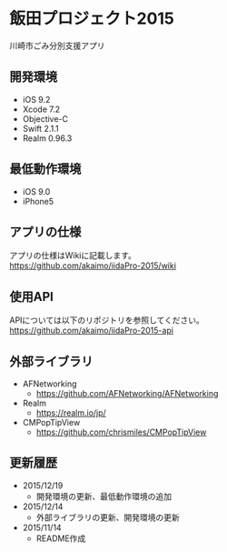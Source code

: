# 飯田プロジェクト2015
川崎市ごみ分別支援アプリ

## 開発環境
- iOS 9.2
- Xcode 7.2
- Objective-C
- Swift 2.1.1
- Realm 0.96.3

## 最低動作環境
- iOS 9.0
- iPhone5

## アプリの仕様
アプリの仕様はWikiに記載します。  
https://github.com/akaimo/iidaPro-2015/wiki

## 使用API
APIについては以下のリポジトリを参照してください。  
https://github.com/akaimo/iidaPro-2015-api

## 外部ライブラリ
- AFNetworking
  - https://github.com/AFNetworking/AFNetworking
- Realm
  - https://realm.io/jp/  
- CMPopTipView
  - https://github.com/chrismiles/CMPopTipView
  
## 更新履歴
- 2015/12/19
  - 開発環境の更新、最低動作環境の追加
- 2015/12/14
  - 外部ライブラリの更新、開発環境の更新
- 2015/11/14
  - README作成
